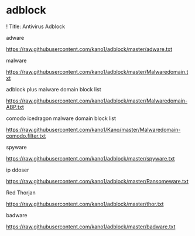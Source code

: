 # adblock
! Title: Antivirus Adblock 

adware

https://raw.githubusercontent.com/kano1/adblock/master/adware.txt

malware

https://raw.githubusercontent.com/kano1/adblock/master/Malwaredomain.txt

adblock plus malware domain block list

https://raw.githubusercontent.com/kano1/adblock/master/Malwaredomain-ABP.txt

comodo icedragon malware domain block list

https://raw.githubusercontent.com/kano1/Kano/master/Malwaredomain-comodo.filter.txt

spyware

https://raw.githubusercontent.com/kano1/adblock/master/spyware.txt

ip ddoser

https://raw.githubusercontent.com/kano1/adblock/master/Ransomeware.txt

Red Thorjan

https://raw.githubusercontent.com/kano1/adblock/master/thor.txt

badware

https://raw.githubusercontent.com/kano1/adblock/master/badware.txt

